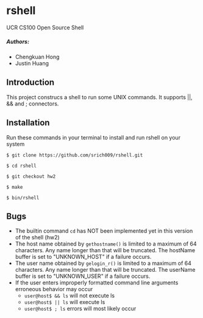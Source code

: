 # rshell
UCR CS100 Open Source Shell

##### Authors:
* Chengkuan Hong 
* Justin Huang 

## Introduction
This project construcs a shell to run some UNIX commands. It supports ||, && and ; connectors.

## Installation
Run these commands in your terminal to install and run rshell on your system
```Installation
$ git clone https://github.com/srich009/rshell.git

$ cd rshell

$ git checkout hw2

$ make

$ bin/rshell
```

## Bugs
* The builtin command ```cd``` has NOT been implemented yet in this version of the shell (hw2)
* The host name obtained by ```gethostname()``` is limited to a maximum of 64 characters. Any name longer than that will be truncated. The hostName buffer is set to "UNKNOWN_HOST" if a failure occurs.
* The user name obtained by ```gelogin_r()``` is limited to a maximum of 64 characters. Any name longer than that will be truncated. The userName buffer is set to "UNKNOWN_USER" if a failure occurs.
* If the user enters improperly formatted command line arguments erroneous behavior may occur
    * ```user@host$ && ls``` will not execute ls
    * ```user@host$ || ls``` will execute ls
    * ```user@host$ ; ls``` errors will most likely occur